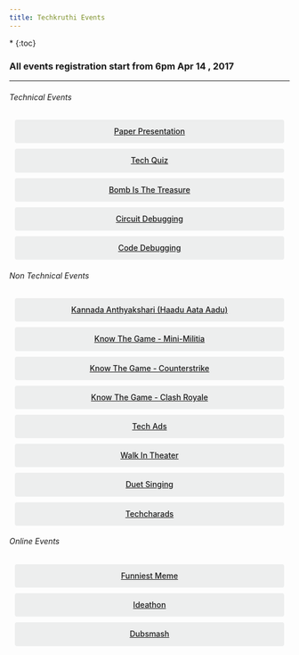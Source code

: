 ```yaml
---
title: Techkruthi Events
---
```




<style>
.button {
  display: flex;
  overflow: hidden;

  margin: 10px;
  padding: 12px 12px;

  cursor: pointer;
  user-select: none;
  transition: all 60ms ease-in-out;
  text-align: center;
  white-space: nowrap;
  text-decoration: none !important;
  text-transform: none;
  text-transform: capitalize;

  color: #fff;
  border: 0 none;
  border-radius: 4px;

  font-size: 14px;
  font-weight: 500;
  line-height: 1.3;

  -webkit-appearance: none;
  -moz-appearance:    none;
  appearance:         none;
 
  justify-content: center;
  align-items: center;
  flex: 0 0 160px;

  &:hover {
    transition: all 60ms ease;

    opacity: .85;
  }
  
  &:active {
    transition: all 60ms ease;
    opacity: .75;
  }
  
  &:focus {
    outline: 1px dotted #959595;
    outline-offset: -4px;
  }
}

.button.-regular {
  color: #202129;
  background-color: #edeeee;
  
  &:hover {
    color: #202129;
    background-color: #e1e2e2;
    opacity: 1;
  }
  
  &:active {
    background-color: #d5d6d6;
    opacity: 1;
  }
}
</style>


<nav class="toc" markdown="1">
*   
{:toc}
</nav>

<h3> All events registration start from 6pm  Apr 14 , 2017</h3>
<!---
<h4> If interested in multiple events do fill up this <a target="_blank" href="https://goo.gl/forms/pPs98LbyaOMOmIEO2">Form</a>
</h4>
--->
<hr>



###### Technical Events

<div class='button -regular center'>
<a target="_blank" href="https://ecernsit.github.io/techkruthi/paper">Paper Presentation</a>
</div>

<div class='button -regular center'>
<a target="_blank" href="https://ecernsit.github.io/techkruthi/quiz">Tech Quiz</a>
</div>

<div class='button -regular center'>
<a target="_blank" href="https://ecernsit.github.io/techkruthi/bomb">Bomb is the Treasure</a>
</div>

<div class='button -regular center'>
<a target="_blank" href="https://ecernsit.github.io/techkruthi/circuit">Circuit Debugging</a>
</div>

<div class='button -regular center'>
<a target="_blank" href="https://ecernsit.github.io/techkruthi/code">Code debugging</a>
</div>






###### Non Technical Events

<div class='button -regular center'>
<a target="_blank" href="https://ecernsit.github.io/techkruthi/ka">Kannada Anthyakshari (Haadu Aata Aadu)</a>
</div>

<div class='button -regular center'>
<a target="_blank" href="https://ecernsit.github.io/techkruthi/mm">Know the game - Mini-militia</a>
</div>

<div class='button -regular center'>
<a target="_blank" href="https://ecernsit.github.io/techkruthi/cs">Know the game - Counterstrike</a>
</div>

<div class='button -regular center'>
<a target="_blank" href="https://ecernsit.github.io/techkruthi/clashroyals">Know the game - Clash Royale</a>
</div>

<div class='button -regular center'>
<a target="_blank" href="https://ecernsit.github.io/techkruthi/ads">Tech Ads</a>
</div>

<div class='button -regular center'>
<a target="_blank" href="https://ecernsit.github.io/techkruthi/theater">Walk In Theater</a></div>

<div class='button -regular center'>
<a target="_blank" href="https://ecernsit.github.io/techkruthi/duet">Duet Singing</a></div>

<div class='button -regular center'>
<a target="_blank" href="https://ecernsit.github.io/techkruthi/techcharads">Techcharads</a></div>



###### Online Events

<div class='button -regular center'>
<a target="_blank" href="https://ecernsit.github.io/techkruthi/fun">Funniest Meme</a></div>

<div class='button -regular center'>
<a target="_blank" href="https://ecernsit.github.io/techkruthi/idea">Ideathon</a></div>

<div class='button -regular center'>
<a target="_blank" href="https://ecernsit.github.io/techkruthi/dubsmash">Dubsmash</a>
</div>


